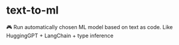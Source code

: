 # text-to-ml
🎮 Run automatically chosen ML model based on text as code. Like HuggingGPT + LangChain + type inference
